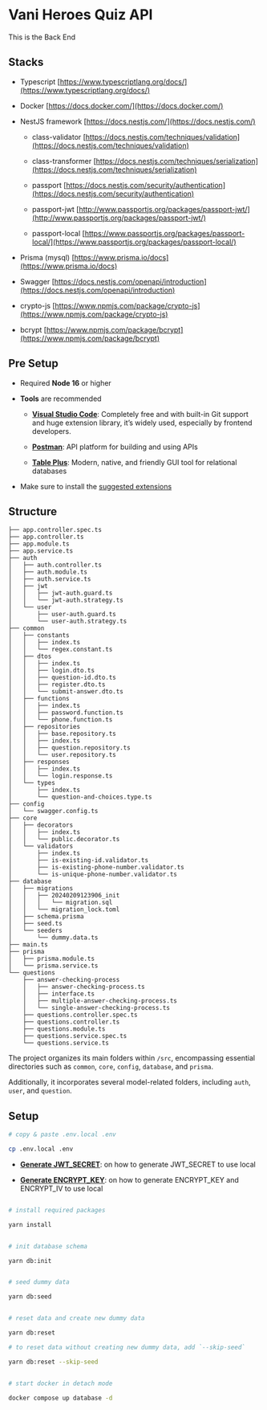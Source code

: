 
# Vani Heroes Quiz API

This is the Back End

  
## Stacks


- Typescript [https://www.typescriptlang.org/docs/](https://www.typescriptlang.org/docs/)

- Docker [https://docs.docker.com/](https://docs.docker.com/)

- NestJS framework [https://docs.nestjs.com/](https://docs.nestjs.com/)

	- class-validator [https://docs.nestjs.com/techniques/validation](https://docs.nestjs.com/techniques/validation)

	- class-transformer [https://docs.nestjs.com/techniques/serialization](https://docs.nestjs.com/techniques/serialization)

	- passport [https://docs.nestjs.com/security/authentication](https://docs.nestjs.com/security/authentication)

	- passport-jwt [http://www.passportjs.org/packages/passport-jwt/](http://www.passportjs.org/packages/passport-jwt/)

	- passport-local [https://www.passportjs.org/packages/passport-local/](https://www.passportjs.org/packages/passport-local/)


- Prisma (mysql) [https://www.prisma.io/docs](https://www.prisma.io/docs)

- Swagger [https://docs.nestjs.com/openapi/introduction](https://docs.nestjs.com/openapi/introduction)

- crypto-js [https://www.npmjs.com/package/crypto-js](https://www.npmjs.com/package/crypto-js)

- bcrypt [https://www.npmjs.com/package/bcrypt](https://www.npmjs.com/package/bcrypt)

  

## Pre Setup

- Required **Node 16** or higher

- **Tools** are recommended

	- [**Visual Studio Code**](https://code.visualstudio.com/): Completely free and with built-in Git support and huge extension library, it’s widely used, especially by frontend developers.

	- [**Postman**](https://www.postman.com/): API platform for building and using APIs

	- [**Table Plus**](https://tableplus.com/): Modern, native, and friendly GUI tool for relational databases

- Make sure to install the [suggested extensions](.vscode/extensions.json)

## Structure
```
├── app.controller.spec.ts
├── app.controller.ts
├── app.module.ts
├── app.service.ts
├── auth
│   ├── auth.controller.ts
│   ├── auth.module.ts
│   ├── auth.service.ts
│   ├── jwt
│   │   ├── jwt-auth.guard.ts
│   │   └── jwt-auth.strategy.ts
│   └── user
│       ├── user-auth.guard.ts
│       └── user-auth.strategy.ts
├── common
│   ├── constants
│   │   ├── index.ts
│   │   └── regex.constant.ts
│   ├── dtos
│   │   ├── index.ts
│   │   ├── login.dto.ts
│   │   ├── question-id.dto.ts
│   │   ├── register.dto.ts
│   │   └── submit-answer.dto.ts
│   ├── functions
│   │   ├── index.ts
│   │   ├── password.function.ts
│   │   └── phone.function.ts
│   ├── repositories
│   │   ├── base.repository.ts
│   │   ├── index.ts
│   │   ├── question.repository.ts
│   │   └── user.repository.ts
│   ├── responses
│   │   ├── index.ts
│   │   └── login.response.ts
│   └── types
│       ├── index.ts
│       └── question-and-choices.type.ts
├── config
│   └── swagger.config.ts
├── core
│   ├── decorators
│   │   ├── index.ts
│   │   └── public.decorator.ts
│   └── validators
│       ├── index.ts
│       ├── is-existing-id.validator.ts
│       ├── is-existing-phone-number.validator.ts
│       └── is-unique-phone-number.validator.ts
├── database
│   ├── migrations
│   │   ├── 20240209123906_init
│   │   │   └── migration.sql
│   │   └── migration_lock.toml
│   ├── schema.prisma
│   ├── seed.ts
│   └── seeders
│       └── dummy.data.ts
├── main.ts
├── prisma
│   ├── prisma.module.ts
│   └── prisma.service.ts
└── questions
    ├── answer-checking-process
    │   ├── answer-checking-process.ts
    │   ├── interface.ts
    │   ├── multiple-answer-checking-process.ts
    │   └── single-answer-checking-process.ts
    ├── questions.controller.spec.ts
    ├── questions.controller.ts
    ├── questions.module.ts
    ├── questions.service.spec.ts
    └── questions.service.ts
```

The project organizes its main folders within `/src`, encompassing essential directories such as `common`, `core`, `config`, `database`, and `prisma`.

Additionally, it incorporates several model-related folders, including `auth`, `user`, and `question`.

## Setup
```bash
# copy & paste .env.local .env

cp .env.local .env
```

- [**Generate JWT_SECRET**](docs/jwt-secret-generating.md): on how to generate JWT_SECRET to use local

- [**Generate ENCRYPT_KEY**](docs/encrypt-key-generating.md): on how to generate ENCRYPT_KEY and ENCRYPT_IV to use local

```bash

# install required packages

yarn install

```

```bash

# init database schema

yarn db:init

```

```bash

# seed dummy data

yarn db:seed

```

```bash

# reset data and create new dummy data

yarn db:reset

# to reset data without creating new dummy data, add `--skip-seed`

yarn db:reset --skip-seed

```

```bash

# start docker in detach mode

docker compose up database -d

```

